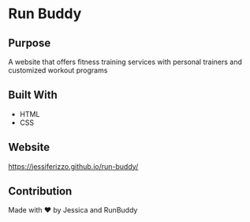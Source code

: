 # Run Buddy

## Purpose
A website that offers fitness training services with personal trainers and customized workout programs

## Built With
* HTML
* CSS

## Website
https://jessiferizzo.github.io/run-buddy/

## Contribution
Made with ❤️ by Jessica and RunBuddy
